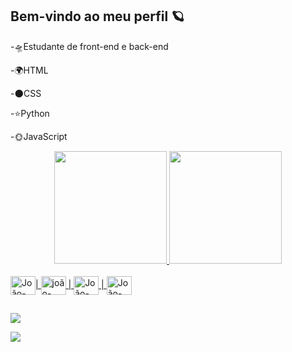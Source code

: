## Bem-vindo ao meu perfil 🪐
-🛸Estudante de front-end e back-end

-🌍HTML

-🌑CSS

-⭐Python

-🌞JavaScript

<div align="center">
  <a href="https://github.com/Rickmall1">
  <img height="180em" src="https://github-readme-stats.vercel.app/api?username=Rickmall1&show_icons=true&theme=dark&include_all_commits=true&count_private=true"/>
  <img height="180em" src="https://github-readme-stats.vercel.app/api/top-langs/?username=Rickmall1&layout=compact&langs_count=7&theme=dark"/>
</div>
  
  <div style="display: inline_block"><br>
  <img align="center" alt="João-html" height="30" width="40" img src="https://cdn.jsdelivr.net/gh/devicons/devicon/icons/html5/html5-original.svg"  >|
  <img align="center" alt="joão-css" height="30" width="40" img src="https://cdn.jsdelivr.net/gh/devicons/devicon/icons/css3/css3-original.svg" >  |
  <img align="center" alt="João-SQL" height="30" width="40"  img src="https://cdn.jsdelivr.net/gh/devicons/devicon/icons/mysql/mysql-original.svg" >  |              
  <img align="center" alt="João-Python" height="30" width="40"   img src="https://cdn.jsdelivr.net/gh/devicons/devicon/icons/python/python-original.svg" >
          
</div>
  
##
  <div> 
     <a href="https://www.instagram.com/jovifsc/" target="_blank"><img src="https://img.shields.io/badge/-Instagram-%23E4405F?style=for-the-badge&logo=instagram&logoColor=white" target="_blank"></a>
     
  <a href="https://www.linkedin.com/in/jo%C3%A3o-vitor-fonseca-5498aa247/" target="_blank"><img src="https://img.shields.io/badge/-LinkedIn-%230077B5?style=for-the-badge&logo=linkedin&logoColor=white" target="_blank"></a> 
 
  </div>
